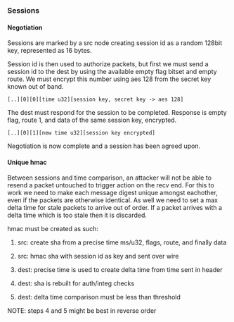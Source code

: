 ### Sessions ###

#### Negotiation ####

Sessions are marked by a src node creating session id as a random 128bit key, represented as 16 bytes.

Session id is then used to authorize packets, but first we must send a session id to the dest by using the available empty flag bitset and empty route.
We must encrypt this number using aes 128 from the secret key known out of band.

``` [..][0][0][time u32][session key, secret key -> aes 128] ```

The dest must respond for the session to be completed. Response is empty flag, route 1, and data of the same session key, encrypted.

``` [..][0][1][new time u32][session key encrypted] ```

Negotiation is now complete and a session has been agreed upon.


#### Unique hmac ####

Between sessions and time comparison, an attacker will not be able to resend a packet untouched to trigger action on the recv end. For this to work we need to make each message digest unique amongst eachother, even if the packets are otherwise identical. As well we need to set a max delta time for stale packets to arrive out of order. If a packet arrives with a delta time which is too stale then it is discarded.

hmac must be created as such:

1. src: create sha from a precise time ms/u32, flags, route, and finally data

2. src: hmac sha with session id as key and sent over wire

3. dest: precise time is used to create delta time from time sent in header

4. dest: sha is rebuilt for auth/integ checks

5. dest: delta time comparison must be less than threshold

NOTE: steps 4 and 5 might be best in reverse order
